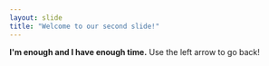 ```yaml
---
layout: slide
title: "Welcome to our second slide!"
---
```

**I'm enough and I have enough time.**
Use the left arrow to go back!
